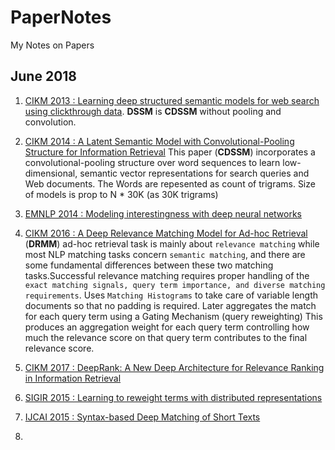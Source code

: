 # PaperNotes
My Notes on Papers 

## June 2018
1. [CIKM 2013 : Learning deep structured semantic models for web search using clickthrough data](https://www.microsoft.com/en-us/research/wp-content/uploads/2016/02/cikm2013_DSSM_fullversion.pdf). **DSSM** is **CDSSM** without pooling and convolution.
1. [CIKM 2014 : A Latent Semantic Model with Convolutional-Pooling Structure for Information Retrieval](http://www.iro.umontreal.ca/~lisa/pointeurs/ir0895-he-2.pdf) This paper (**CDSSM**) incorporates a convolutional-pooling structure over word sequences to learn low-dimensional, semantic vector representations for search queries and Web documents. The Words are repesented as count of trigrams. Size of models is prop to N * 30K (as 30K trigrams)
1. [EMNLP 2014 : Modeling interestingness with deep neural networks](https://www.microsoft.com/en-us/research/wp-content/uploads/2014/10/604_Paper.pdf)
1. [CIKM 2016 : A Deep Relevance Matching Model for Ad-hoc Retrieval](https://arxiv.org/pdf/1711.08611.pdf) (**DRMM**)
ad-hoc retrieval task is mainly about `relevance matching` while most NLP matching tasks concern `semantic matching`, and there are some
fundamental differences between these two matching tasks.Successful relevance matching requires proper handling of the `exact matching signals, query term importance, and diverse matching requirements`. Uses `Matching Histograms` to take care of variable length documents so that no padding is required. Later aggregates the match for each query term using a Gating Mechanism (query reweighting) This produces an aggregation weight for each query term controlling how much the relevance score on that query term contributes to the final relevance score.
1. [CIKM 2017 : DeepRank: A New Deep Architecture for Relevance Ranking in Information Retrieval](https://arxiv.org/pdf/1710.05649.pdf)

1. [SIGIR 2015 : Learning to reweight terms with distributed representations](https://www.cs.cmu.edu/~callan/Papers/sigir15-gzheng.pdf)
1. [IJCAI 2015 : Syntax-based Deep Matching of Short Texts](https://arxiv.org/pdf/1503.02427.pdf)
1. 
